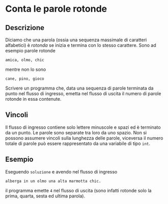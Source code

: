 Conta le parole rotonde
=======================

Descrizione
-----------

Diciamo che una parola (ossia una sequenza massimale di caratteri alfabetici) è
*rotonda* se inizia e termina con lo stesso carattere. Sono ad esempio parole
rotonde

    amica, olmo, chic

mentre non lo sono

    cane, pino, gioco

Scrivere un programma che, data una sequenza di parole terminata da punto nel
flusso di ingresso, emetta nel flusso di uscita il numero di parole rotonde in
essa contenute.


Vincoli
-------

Il flusso di ingresso contiene solo lettere minuscole e spazi ed è terminato da
un punto. Le parole sono separate tra loro da uno spazio. Non si possono
assumere vincoli sulla lunghezza delle parole, viceversa il numero totale di
parole può essere rappresentato da una variabile di tipo `int`.


Esempio
-------

Eseguendo `soluzione` e avendo nel flusso di ingresso

    alberga in un olmo una alta marmotta chic.

il programma emette `4` nel flusso di uscita (sono infatti rotonde solo la
prima, quarta, sesta ed ultima parola).
